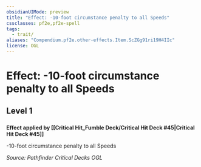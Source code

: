 ```yaml
---
obsidianUIMode: preview
title: "Effect: -10-foot circumstance penalty to all Speeds"
cssclasses: pf2e,pf2e-spell
tags:
  - trait/
aliases: "Compendium.pf2e.other-effects.Item.ScZGg91ri19H4IIc"
license: OGL
---
```

# Effect: -10-foot circumstance penalty to all Speeds
## Level 1
### 






**Effect applied by [[Critical Hit_Fumble Deck/Critical Hit Deck #45|Critical Hit Deck #45]]**

\-10-foot circumstance penalty to all Speeds

*Source: Pathfinder Critical Decks*
*OGL*